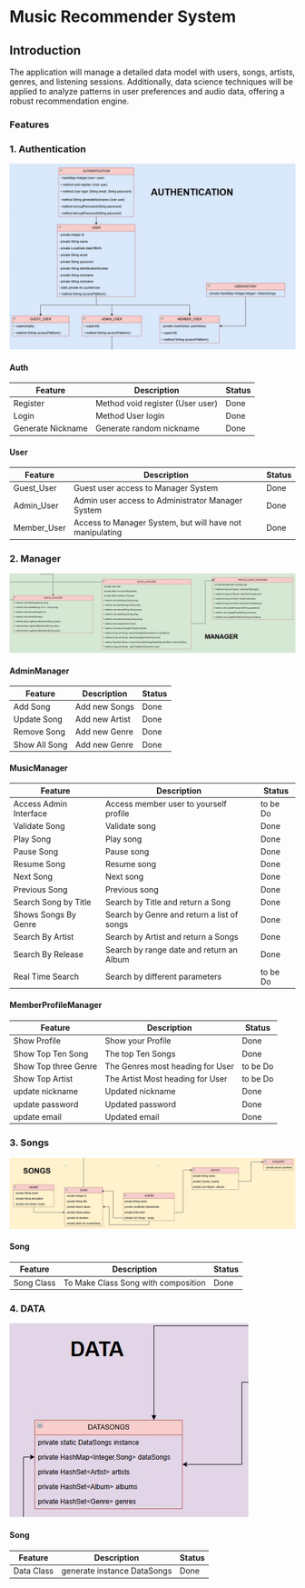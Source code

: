 # Music Recommender System

## Introduction
The application will manage a detailed data model with users, songs, artists, genres, and listening sessions. 
Additionally, data science techniques will be applied to analyze patterns in user preferences and audio data, offering a robust recommendation engine.

### Features

### 1. Authentication
![Auth](img/auth.jpg)

#### Auth

| Feature           | Description                      | Status |
|-------------------|----------------------------------|--------|
| Register          | Method void register (User user) | Done   |
| Login             | Method User login                | Done   |
| Generate Nickname | Generate random nickname         | Done   |

#### User

| Feature       | Description                                              | Status |
|---------------|----------------------------------------------------------|--------|
| Guest_User    | Guest user access to Manager System                      | Done   |
| Admin_User    | Admin user access to Administrator Manager System        | Done   |
| Member_User   | Access to Manager System, but will have not manipulating | Done   |


### 2. Manager
![Manager](img/manager.jpg)

#### AdminManager

| Feature       | Description    | Status |
|---------------|----------------|--------|
| Add Song      | Add new Songs  | Done   |
| Update Song   | Add new Artist | Done   |
| Remove Song   | Add new Genre  | Done   |
| Show All Song | Add new Genre  | Done   |


#### MusicManager

| Feature                | Description                                | Status   |
|------------------------|--------------------------------------------|----------|
| Access Admin Interface | Access member user to yourself profile     | to be Do |
| Validate Song          | Validate song                              | Done     |
| Play Song              | Play song                                  | Done     |
| Pause Song             | Pause song                                 | Done     |
| Resume Song            | Resume song                                | Done     |
| Next Song              | Next song                                  | Done     |
| Previous Song          | Previous song                              | Done     |
| Search Song by Title   | Search by Title and return a Song          | Done     |
| Shows Songs By Genre   | Search by Genre and return a list of songs | Done     |
| Search By Artist       | Search by Artist and return a Songs        | Done     |
| Search By Release      | Search by range date and return an Album   | Done     |
| Real Time Search       | Search by different parameters             | to be Do |

#### MemberProfileManager

| Feature              | Description                      | Status   |
|----------------------|----------------------------------|----------|
| Show Profile         | Show your Profile                | Done     |
| Show Top Ten Song    | The top Ten Songs                | Done     |
| Show Top three Genre | The Genres most heading for User | to be Do |
| Show Top Artist      | The Artist Most heading for User | to be Do |
| update nickname      | Updated nickname                 | Done     |
| update password      | Updated password                 | Done     |
| update email         | Updated email                    | Done     |

### 3. Songs
![Songs](img/songs.jpg)

#### Song

| Feature           | Description                         | Status |
|-------------------|-------------------------------------|--------|
| Song Class        | To Make Class Song with composition | Done   |

### 4. DATA
![Data](img/data.jpg)

#### Song

| Feature    | Description                 | Status |
|------------|-----------------------------|--------|
| Data Class | generate instance DataSongs | Done   |
